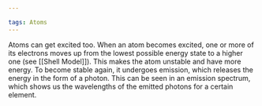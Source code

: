```yaml
---

tags: Atoms 
---
```


Atoms can get excited too. When an atom becomes excited, one or more of its electrons moves up from the lowest possible energy state to a higher one (see [[Shell Model]]). This makes the atom unstable and have more energy. To become stable again, it undergoes emission, which releases the energy in the form of a photon. This can be seen in an emission spectrum, which shows us the wavelengths of the emitted photons for a certain element.